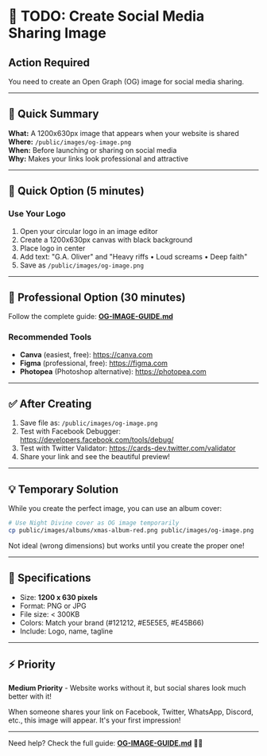 # 📸 TODO: Create Social Media Sharing Image

## Action Required

You need to create an Open Graph (OG) image for social media sharing.

---

## 🎯 Quick Summary

**What:** A 1200x630px image that appears when your website is shared  
**Where:** `/public/images/og-image.png`  
**When:** Before launching or sharing on social media  
**Why:** Makes your links look professional and attractive  

---

## 🚀 Quick Option (5 minutes)

### Use Your Logo
1. Open your circular logo in an image editor
2. Create a 1200x630px canvas with black background
3. Place logo in center
4. Add text: "G.A. Oliver" and "Heavy riffs • Loud screams • Deep faith"
5. Save as `/public/images/og-image.png`

---

## 🎨 Professional Option (30 minutes)

Follow the complete guide: **[OG-IMAGE-GUIDE.md](./OG-IMAGE-GUIDE.md)**

### Recommended Tools
- **Canva** (easiest, free): https://canva.com
- **Figma** (professional, free): https://figma.com
- **Photopea** (Photoshop alternative): https://photopea.com

---

## ✅ After Creating

1. Save file as: `/public/images/og-image.png`
2. Test with Facebook Debugger: https://developers.facebook.com/tools/debug/
3. Test with Twitter Validator: https://cards-dev.twitter.com/validator
4. Share your link and see the beautiful preview!

---

## 💡 Temporary Solution

While you create the perfect image, you can use an album cover:

```bash
# Use Night Divine cover as OG image temporarily
cp public/images/albums/xmas-album-red.png public/images/og-image.png
```

Not ideal (wrong dimensions) but works until you create the proper one!

---

## 📐 Specifications

- Size: **1200 x 630 pixels**
- Format: PNG or JPG
- File size: < 300KB
- Colors: Match your brand (#121212, #E5E5E5, #E45B66)
- Include: Logo, name, tagline

---

## ⚡ Priority

**Medium Priority** - Website works without it, but social shares look much better with it!

When someone shares your link on Facebook, Twitter, WhatsApp, Discord, etc., this image will appear. It's your first impression!

---

Need help? Check the full guide: **[OG-IMAGE-GUIDE.md](./OG-IMAGE-GUIDE.md)** 🎨✨


